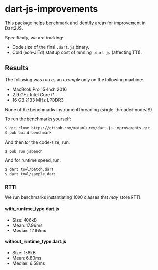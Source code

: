 # dart-js-improvements

This package helps benchmark and identify areas for improvement in Dart2JS.

Specifically, we are tracking:

* Code size of the final `.dart.js` binary.
* Cold (non-JITd) startup cost of running `.dart.js` (affecting TTI).

## Results

The following was run as an _example_ only on the following machine:

* MacBook Pro 15-Inch 2016
* 2.9 GHz Intel Core i7
* 16 GB 2133 MHz LPDDR3

None of the benchmarks instrument threading (single-threaded nodeJS).

To run the benchmarks yourself:

```bash
$ git clone https://github.com/matanlurey/dart-js-improvements.git
$ pub build benchmark 
```

And then for the code-size, run:

```bash
$ pub run jsbench
```

And for runtime speed, run:

```bash
$ dart tool/patch.dart
$ dart tool/sample.dart
```

### RTTI

We run benchmarks instantiating 1000 classes that _may_ store RTTI.

#### with_runtime_type.dart.js

* Size: 406kB
* Mean: 17.96ms
* Median: 17.66ms

#### without_runtime_type.dart.js

* Size: 188kB
* Mean: 6.80ms
* Median: 6.58ms

